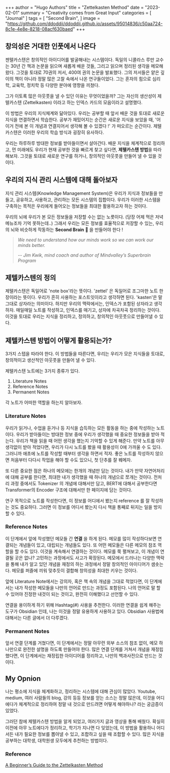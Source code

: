 +++
author = "Hugo Authors"
title = "Zettelkasten Method"
date = "2023-02-01"
summary  = "Creativity comes from Great Input"
categories = [
    "Journal"
]
tags = [
    "Second Brain",
]
image = "https://github.com/ddoddii/ddoddii.github.io/assets/95014836/c50aa724-8c1e-4e8e-8218-08acf630baed"
+++

## 창의성은 거대한 인풋에서 나온다

젠텔카스텐은 창의적인 아이디어를 발굴해내는 시스템이다. 독일의 니콜라스 루만 교수는 30년 간 책과 논문을 읽으며 새롭게 배운 것들, 그리고 읽으며 정리된 생각을 메모해 왔다. 그것을 토대로 70권의 저서, 400여 권의 논문을 발표했다. 그의 저서들은 얕은 깊이의 책이 아니라 정말 많은 고찰 속에서 나온 연구들이었다. 그는 혼자의 힘으로 심리학, 교육학, 정치학 등 다양한 분야에 영향을 끼쳤다. 

그가 이토록 많은 아웃풋을 낼 수 있던 이유는 무엇이었을까? 그는 자신의 생산성이 제텔카스텐 (Zettelkasten) 이라고 하는 인덱스 카드의 모음이라고 설명했다. 

이 방법은 우리의 지식체계와 닮아있다. 우리는 공부할 때 앞서 배운 것을 토대로 새로운 지식을 연결하면서 학습한다. 공부가 재밌어지는 순간은 새로운 지식을 보았을 때, '어 이거 전에 본 이 개념과 연결지어서 생각해 볼 수 있겠다 !' 가 떠오르는 순간이다. 제텔카스텐은 이러한 우리의 학습 방식과 굉장히 유사하다. 

우리는 하루하루 방대한 정보를 받아들이면서 살아간다. 배운 지식을 체계적으로 정리하고,  먼 미래에도 우리가 현재 공부한 것을 빠르게 찾고 싶다면, **제텔카스텐 방법**을 따라해보자. 그것을 토대로 새로운 연구를 하거나, 창의적인 아웃풋을 만들어 낼 수 있을 것이다.

## 우리의 지식 관리 시스템에 대해 돌아보자

지식 관리 시스템(Knowledge Management System)은 우리가 지식과 정보들을 만들고, 공유하고, 사용하고, 관리하는 모든 시스템의 집합이다. 우리가 이러한 시스템을 구축하는 목적은 우리에게 들어오는 정보들을 최대한 활용하고자 하는 것이다. 

우리의 뇌에 우리가 본 모든 정보들을 저장할 수는 없는 노릇이다. (당장 어제 먹은 저녁 메뉴조차 기억 못하는데..) 그래서 우리는 모든 정보를 효율적으로 저장할 수 있는, 우리의 뇌와 비슷하게 작동하는 **Second Brain** 🧠 을 만들어야 한다 !

> *We need to understand how our minds work so we can work our minds better.*
> 
> -- *Jim Kwik, mind coach and author of Mindvalley’s Superbrain Program*



## 제텔카스텐의 정의

제텔카스텐은 독일어로 'note box'라는 뜻이다. 'zettel' 은 독일어로 조그마한 노트 한 장이라는 뜻이다. 우리가 흔히 사용하는 포스트잇이라고 생각하면 된다. 'kasten'은 말그대로 상자라는 의미이다. 하지만 우리의 맥락에서는, 인덱스가 포함된 상자라고 생각하자. 매일매일 노트를 작성하고, 인덱스를 매기고, 상자에 차곡차곡 정리하는 것이다. 이것을 토대로 우리는  지식을 정리하고, 정의하고, 창의적인 아웃풋으로 만들어낼 수 있다. 

## 제텔카스텐 방법이 어떻게 활용되는가? 

3가지 스텝을 따라야 한다. 이 방법들을 따른다면, 우리는 우리가 모은 지식들을 토대로, 창의적이고 생산적인 아웃풋을 만들어 낼 수 있다. 

제텔카스텐 노트에는 3가지 종류가 있다. 

1. Literature Notes
2. Reference Notes
3. Permanent Notes

각 노트가 어떠한 역할을 하는지 알아보자.

### Literature Notes

우리가 읽거나, 수업을 듣거나 등 지식을 습득하는 모든 활동을 하는 중에 작성하는 노트이다. 우리가 받아들이는 방대한 정보 중에 우리가 생각했을 때 중요한 정보들을 받아 적는다. 우리가 책을 읽을 때 어떤 생각을 했는지 기억할 수 있게 해준다. 만약 노트를 아무 생각없이 받아 적었다면, 우리가 다시 노트를 봤을 때 활용성이 0에 가까울 수 도 있다. 그러니까 애초에 노트를 작성할 때부터 생각을 하면서 적자. 좋은 노트를 작성하지 않으면 처음부터 다다시 작업을 해야 할 수도 있으니, 첫 단추를 잘 꿰메자. 

또 다른 중요한 점은 하나의 메모에는 한개의 개념만 담는 것이다. 내가 만약 자연어처리에 대해 공부를 한다면, 최대한 내가 생각했을 때 하나의 개념으로 쪼개는 것이다. 전처리 과정 중에서도 Tokenizer 의 개념에 대해서만 담고, BERT에 대해서 공부한다면 Transformer의 Encoder 구조에 대해서만 한 페이지에 담는 것이다. 

연구 목적으로 노트를 작성한다면, 이 정보를 어디에서 봤는지 reference 를 잘 작성하는 것도 중요하다. 그러면 이 정보를 어디서 봤는지 다시 책을 통째로 뒤지는 일을 방지할 수 있다. 

### Reference Notes

이 단계에서 앞에 작성했던 메모들 간 **연결** 을 하게 된다. 메모를 많이 작성하다보면 연결되는 개념들이 있고, 대립되는 개념들도 있다. 또 어떤 메모들은 다른 메모의 참조 역할을 할 수도 있다.  이것을 계속해서 연결하는 것이다. 메모를 쭉 펼쳐보고, 이 개념이 연결될 곳은 없나? 고민하는 과정에서도 사고가 확장된다. 메모에서 드러나는 다양한 맥락을 통해 내가 알고 있던 개념을 재정의 하는 과정에서 정말 창의적인 아이디어가 샘솟는다. 메모를 퍼즐에 끼워 맞추듯이 결합해 창의성을 최대한 키우는 것이다.  

앞에 Literature Note에서는 강의자, 혹은 책 속의 개념을 그대로 적었다면, 이 단계에서는 내가 작성한 메모들을 나만의 언어로 만드는 과정도 포함된다. 나의 언어로 말 할 수 있어야 진정한 내것이 되는 것이고, 완전히 이해했다고 선언할 수 있다. 

연결을 용이하게 하기 위해 Hashtag(#) 사용을 추천한다. 이러한 연결을 쉽게 해주는 도구가 Obsidian 인데, 나는 이것을 정말 유용하게 사용하고 있다. Obsidian 사용법에 대해서는 다른 글에서 더 다루겠다. 

### Permanent Notes 

앞서 연결 단계를 거쳤다면, 이 단계에서는 정말 아무런 외부 소스의 참조 없이, 메모 하나만으로 완전한 설명을 하도록 만들어야 한다. 많은 연결 단계를 거쳐서 개념을 재정립 했다면, 이 단계에서는 재정립한 아이디어를 정리하고, 나만의 백과사전으로 만드는 것이다. 

## My Opnion

나는 평소에 지식을 체계화하고, 정리하는 시스템에 대해 관심이 많았다. Youtube, medium, 여러 사람들의 blog, 강의 등등 정보를 얻는 소스는 정말 많은데, 이것을 어디에다가 체계적으로 정리하여 정말 내 것으로 만드려면 어떻게 해야하나? 라는 궁금증이 있었다.

그러던 참에 제텔카스텐 방법을 알게 되었고, 여러가지 글과 영상을 통해 배웠다. 확실히 이전에 아무 노트에다가 정리하고, 학기가 지나면 다 잊었는데, 이 방법을 활용하니 어디서든 내가 필요한 정보를 뽑아낼 수 있고, 조합하고 싶을 때 조합할 수 있다. 많은 지식을 공부하는 대학생, 대학원생 모두에게 추천하는 방법이다. 

### Reference
[A Beginner’s Guide to the Zettelkasten Method](https://zenkit.com/en/blog/a-beginners-guide-to-the-zettelkasten-method/)